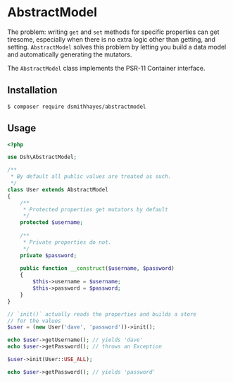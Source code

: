 # AbstractModel

The problem: writing `get` and `set` methods for specific
properties can get tiresome, especially when there is no extra
logic other than getting, and setting. `AbstractModel` solves
this problem by letting you build a data model and
automatically generating the mutators.

The `AbstractModel` class implements the PSR-11 Container
interface. 

## Installation

    $ composer require dsmithhayes/abstractmodel

## Usage

```php
<?php

use Dsh\AbstractModel;

/**
 * By default all public values are treated as such.
 */
class User extends AbstractModel
{
    /**
     * Protected properties get mutators by default
     */
    protected $username;
    
    /**
     * Private properties do not.
     */
    private $password;
    
    public function __construct($username, $password)
    {
        $this->username = $username;
        $this->password = $password;
    }
}

// `init()` actually reads the properties and builds a store
// for the values
$user = (new User('dave', 'password'))->init();

echo $user->getUsername(); // yields 'dave'
echo $user->getPassword(); // throws an Exception

$user->init(User::USE_ALL);

echo $user->getPassword(); // yields 'password'
```